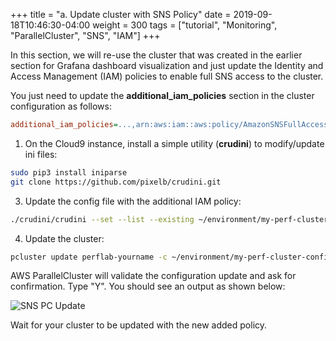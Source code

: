 +++
title = "a. Update cluster with SNS Policy"
date = 2019-09-18T10:46:30-04:00
weight = 300
tags = ["tutorial", "Monitoring", "ParallelCluster", "SNS", "IAM"]
+++

In this section, we will re-use the cluster that was created in the earlier section for Grafana dashboard visualization and just update the Identity and Access Management (IAM) policies to enable full SNS access to the cluster. 

You just need to update the **additional_iam_policies** section in the cluster configuration as follows:

```ini
additional_iam_policies=...,arn:aws:iam::aws:policy/AmazonSNSFullAccess
```

1. On the Cloud9 instance, install a simple utility (**crudini**) to modify/update ini files:

```bash
sudo pip3 install iniparse
git clone https://github.com/pixelb/crudini.git
```

3. Update the config file with the additional IAM policy:

```bash
./crudini/crudini --set --list --existing ~/environment/my-perf-cluster-config.ini "cluster default" additional_iam_policies arn:aws:iam::aws:policy/AmazonSNSFullAccess
```

4. Update the cluster:

```bash
pcluster update perflab-yourname -c ~/environment/my-perf-cluster-config.ini
```

AWS ParallelCluster will validate the configuration update and ask for confirmation. Type "Y". You should see an output as shown below:

![SNS PC Update](/images/monitoring/sns-pc-update.png)

Wait for your cluster to be updated with the new added policy.

